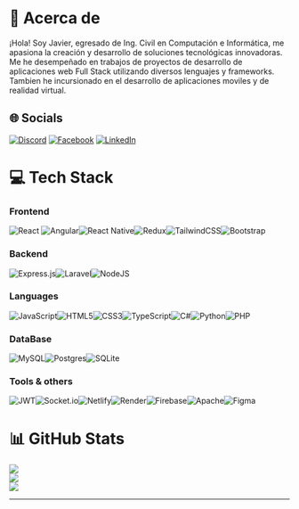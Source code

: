 # 💫 Acerca de
¡Hola! Soy Javier, egresado de Ing. Civil en Computación e Informática, me apasiona la creación y desarrollo de soluciones tecnológicas innovadoras. <br>Me he desempeñado en trabajos de proyectos de desarrollo de aplicaciones web Full Stack utilizando diversos lenguajes y frameworks. <br>Tambien he incursionado en el desarrollo de aplicaciones moviles y de realidad virtual.


## 🌐 Socials
[![Discord](https://img.shields.io/badge/Discord-%237289DA.svg?logo=discord&logoColor=white)](https://discordapp.com/users/205732373029978113) [![Facebook](https://img.shields.io/badge/Facebook-%231877F2.svg?logo=Facebook&logoColor=white)](https://facebook.com/javiermamanilovera) [![LinkedIn](https://img.shields.io/badge/LinkedIn-%230077B5.svg?logo=linkedin&logoColor=white)](https://linkedin.com/in/javier-mamani-lovera) 

# 💻 Tech Stack
### Frontend
![React](https://img.shields.io/badge/react-%2320232a.svg?style=for-the-badge&logo=react&logoColor=%2361DAFB) ![Angular](https://img.shields.io/badge/angular-%23DD0031.svg?style=for-the-badge&logo=angular&logoColor=white)![React Native](https://img.shields.io/badge/react_native-%2320232a.svg?style=for-the-badge&logo=react&logoColor=%2361DAFB)![Redux](https://img.shields.io/badge/redux-%23593d88.svg?style=for-the-badge&logo=redux&logoColor=white)![TailwindCSS](https://img.shields.io/badge/tailwindcss-%2338B2AC.svg?style=for-the-badge&logo=tailwind-css&logoColor=white)![Bootstrap](https://img.shields.io/badge/bootstrap-%238511FA.svg?style=for-the-badge&logo=bootstrap&logoColor=white) 
### Backend
![Express.js](https://img.shields.io/badge/express.js-%23404d59.svg?style=for-the-badge&logo=express&logoColor=%2361DAFB)![Laravel](https://img.shields.io/badge/laravel-%23FF2D20.svg?style=for-the-badge&logo=laravel&logoColor=white)![NodeJS](https://img.shields.io/badge/node.js-6DA55F?style=for-the-badge&logo=node.js&logoColor=white)   
### Languages
![JavaScript](https://img.shields.io/badge/javascript-%23323330.svg?style=for-the-badge&logo=javascript&logoColor=%23F7DF1E)![HTML5](https://img.shields.io/badge/html5-%23E34F26.svg?style=for-the-badge&logo=html5&logoColor=white)![CSS3](https://img.shields.io/badge/css3-%231572B6.svg?style=for-the-badge&logo=css3&logoColor=white)![TypeScript](https://img.shields.io/badge/typescript-%23007ACC.svg?style=for-the-badge&logo=typescript&logoColor=white)![C#](https://img.shields.io/badge/c%23-%23239120.svg?style=for-the-badge&logo=csharp&logoColor=white)![Python](https://img.shields.io/badge/python-3670A0?style=for-the-badge&logo=python&logoColor=ffdd54)![PHP](https://img.shields.io/badge/php-%23777BB4.svg?style=for-the-badge&logo=php&logoColor=white) 
### DataBase
 ![MySQL](https://img.shields.io/badge/mysql-%2300000f.svg?style=for-the-badge&logo=mysql&logoColor=white)![Postgres](https://img.shields.io/badge/postgres-%23316192.svg?style=for-the-badge&logo=postgresql&logoColor=white)![SQLite](https://img.shields.io/badge/sqlite-%2307405e.svg?style=for-the-badge&logo=sqlite&logoColor=white) 
### Tools & others
![JWT](https://img.shields.io/badge/JWT-black?style=for-the-badge&logo=JSON%20web%20tokens)![Socket.io](https://img.shields.io/badge/Socket.io-black?style=for-the-badge&logo=socket.io&badgeColor=010101)![Netlify](https://img.shields.io/badge/netlify-%23000000.svg?style=for-the-badge&logo=netlify&logoColor=#00C7B7)![Render](https://img.shields.io/badge/Render-%46E3B7.svg?style=for-the-badge&logo=render&logoColor=white)![Firebase](https://img.shields.io/badge/firebase-%23039BE5.svg?style=for-the-badge&logo=firebase)![Apache](https://img.shields.io/badge/apache-%23D42029.svg?style=for-the-badge&logo=apache&logoColor=white)![Figma](https://img.shields.io/badge/figma-%23F24E1E.svg?style=for-the-badge&logo=figma&logoColor=white)

# 📊 GitHub Stats
![](https://github-readme-stats.vercel.app/api?username=ZeyronJ&theme=dark&hide_border=false&include_all_commits=false&count_private=false)<br/>
![](https://github-readme-streak-stats.herokuapp.com/?user=ZeyronJ&theme=dark&hide_border=false)<br/>
![](https://github-readme-stats.vercel.app/api/top-langs/?username=ZeyronJ&theme=dark&hide_border=false&include_all_commits=false&count_private=false&layout=compact)

---
<!-- [![](https://visitcount.itsvg.in/api?id=ZeyronJ&icon=0&color=1)](https://visitcount.itsvg.in)

 Proudly created with GPRM ( https://gprm.itsvg.in ) -->
